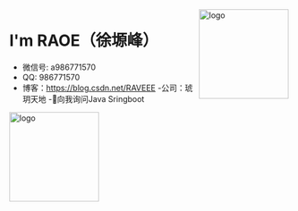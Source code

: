 <img src="https://github-readme-stats.vercel.app/api?username=RAOE&show_icons=true" alt="logo" height="160" align="right" style="margin: 5px; margin-bottom: 20px;" />

# I'm RAOE（徐塬峰）

- 微信号: a986771570
- QQ: 986771570
- 博客：https://blog.csdn.net/RAVEEE
-公司：琥玥天地
-💬向我询问Java Sringboot  

<img src="https://github-profile-trophy.vercel.app/?username=RAOE&theme=flat&column=7" alt="logo" height="160" align="center" style="margin: auto; margin-bottom: 20px;" />

